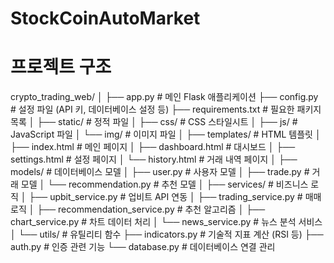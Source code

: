 # StockCoinAutoMarket

# 프로젝트 구조
crypto_trading_web/
│
├── app.py                      # 메인 Flask 애플리케이션
├── config.py                   # 설정 파일 (API 키, 데이터베이스 설정 등)
├── requirements.txt            # 필요한 패키지 목록
│
├── static/                     # 정적 파일
│   ├── css/                    # CSS 스타일시트
│   ├── js/                     # JavaScript 파일
│   └── img/                    # 이미지 파일
│
├── templates/                  # HTML 템플릿
│   ├── index.html              # 메인 페이지
│   ├── dashboard.html          # 대시보드
│   ├── settings.html           # 설정 페이지
│   └── history.html            # 거래 내역 페이지
│
├── models/                     # 데이터베이스 모델
│   ├── user.py                 # 사용자 모델
│   ├── trade.py                # 거래 모델
│   └── recommendation.py       # 추천 모델
│
├── services/                   # 비즈니스 로직
│   ├── upbit_service.py        # 업비트 API 연동
│   ├── trading_service.py      # 매매 로직
│   ├── recommendation_service.py # 추천 알고리즘
│   ├── chart_service.py        # 차트 데이터 처리
│   └── news_service.py         # 뉴스 분석 서비스
│
└── utils/                      # 유틸리티 함수
    ├── indicators.py           # 기술적 지표 계산 (RSI 등)
    ├── auth.py                 # 인증 관련 기능
    └── database.py             # 데이터베이스 연결 관리